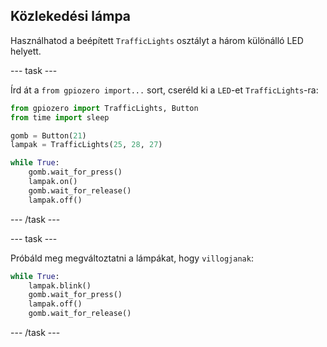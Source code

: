 ## Közlekedési lámpa

Használhatod a beépített `TrafficLights` osztályt a három különálló LED helyett.

\--- task \---

Írd át a `from gpiozero import...` sort, cseréld ki a `LED`-et `TrafficLights`-ra:

```python
from gpiozero import TrafficLights, Button
from time import sleep

gomb = Button(21)
lampak = TrafficLights(25, 28, 27)

while True:
    gomb.wait_for_press()
    lampak.on()
    gomb.wait_for_release()
    lampak.off()
```

\--- /task \---

\--- task \---

Próbáld meg megváltoztatni a lámpákat, hogy `villogjanak`:

```python
while True:
    lampak.blink()
    gomb.wait_for_press()
    lampak.off()
    gomb.wait_for_release()
```

\--- /task \---
